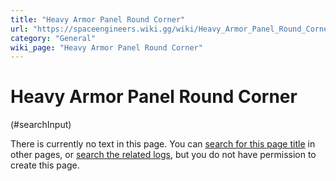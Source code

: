 ```yaml
---
title: "Heavy Armor Panel Round Corner"
url: "https://spaceengineers.wiki.gg/wiki/Heavy_Armor_Panel_Round_Corner"
category: "General"
wiki_page: "Heavy Armor Panel Round Corner"
---
```


# Heavy Armor Panel Round Corner

(#searchInput)

There is currently no text in this page. You can [search for this page title](https://spaceengineers.wiki.gg/wiki/Special:Search/Heavy_Armor_Panel_Round_Corner "Special:Search/Heavy Armor Panel Round Corner") in other pages, or [search the related logs](https://spaceengineers.wiki.gg/wiki/Special:Log?page=Heavy_Armor_Panel_Round_Corner), but you do not have permission to create this page.